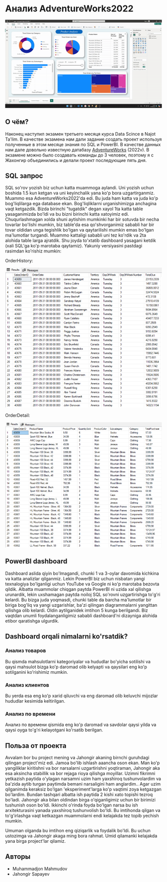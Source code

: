 # Анализ AdventureWorks2022

![alt text](images/g.gif)

## О чём?
Наконец наступил экзамен третьего месяця курса Data Scince в Najot Ta'lim. В качестве экзамена нам дали задание создать проект используя полученные в этом месяце знания по SQL и PowerBI. В качестве данных нам дале довольно известную датабазу [AdventureWorks](https://learn.microsoft.com/en-us/sql/samples/adventureworks-install-configure?view=sql-server-ver16&tabs=ssms) (2022v). В экзамене можно было создавать команды до 3 человек, поэтому я с Жахонгир объединились и делали проект последующие пять дня.

## SQL запрос
SQL so'rov yozish biz uchun katta muammoga aylandi. Uni yozish uchun boshida 1.5 kun ketgan va uni keyinchalik yana ko'p bora uzgartirganmiz. Muammo esa AdventureWorks2022'da edi. Bu juda ham katta va juda ko'p bog'liqlilarga ega database ekan. Bog'liqliklarni urganishimizga anchagina vaqt ketgazdik.
Bizda birinchi "tugatdik" degan xayol 1ta katta table yasaganimizda bo'ldi va bu bizni birinchi katta xatoyimiz edi. Chuqurlashmagan xolda shuni aytishim mumkinki har bir sotuvda bir necha tovarlar bo'lishi mumkin, biz table'da esa qo'shvorganimiz sababli har bir tovar oldidan unga tegishlik bo'lgan va qaytarilishi mumkin emas bo'lgan ma'lumotlar turgandi. Muammo kattaligi sababli uni tez ko'rdik va 2ta alohida table larga ajratdik. Shu joyda to'xtatib dashboard yasagani ketdik (xali SQL'ga ko'p marotaba qaytamiz). Yakuniy versiyasini pastdagi rasimdan ko'rishiz mumkin:

OrderHistory:

![alt text](images/table1.png)

OrderDetail:

![alt text](images/table2.png)

## PowerBI dashboard
Dashboard aslida qiyin bo'lmagandi, chunki 1 va 3-oylar davomida kichkina va katta analizlar qilganmiz. Lekin PowerBI biz uchun nisbatan yangi texnalogiya bo'lganligi uchun YouTube va Google ni ko'p marotaba bezovta qildik. Albatta muammolar chiqgan paytda PowerBI ni uzida xal qilishga urunardik, lekin uxshamagan paytda noiloj SQL so'rovni uzgartirishga to'g'ri kelardi. Bu bizga juda yoqmasdi, chunki table da barcha ma'lumotlar bir biriga bog'liq va yangi uzgarishlar, ba'zi qilingan diagrammalarni yangittan qilishga olib kelardi.
Oldin aytilganidek imtihon 5 kunga berilgandi. Biz vaqtdan unumli foydalanganligimiz sababli dashboard'ni dizayniga alohida etibor qaratishga ulgurdik.

## Dashboard orqali nimalarni ko'rsatdik?

### Анализ товаров
Bu qismda mahsulotlarni kategoriyalar va hududlar bo'yicha sotilishi va qaysi mahsulot bizga ko'p daromad olib kelyapti va qaysilari eng ko'p sotilganini ko'rishimiz mumkin.

### Анализ клиентов
Bu yerda esa eng ko'p xarid qiluvchi va eng daromad olib keluvchi mijozlar hududlar kesimida keltirilgan.

### Анализ по времени
Анализ по времени qismida eng ko'p daromad va savdolar qaysi yilda va qaysi oyga to'g'ri kelayotgani ko'rsatib berilgan.

## Польза от проекта
Avvalam bor bu project mening va Jahongir akaning birnchi guruhdagi qilingan project'miz edi. Jamoa bo'lib ishlash aaancha oson ekan. Man ko'p yangiliklar kiritishni va bor narsalarni uzgartirishni yoqtiraman, Jahongir aka esa aksincha stabillik va bor rejaga rioya qilishga moyillar. Uzimni fikrimni yetkazish paytida o'ylagan narsamni uzim ham yaxshiroq tushunvolardim va ba'zida aytib turgan paytimda bemani narsaligini ham anglardim.. Agar uzim qilganimda keraksiz bo'lgan 'eksperiment'larga ko'p vaqtimi zoya ketgazgan bo'lardim. Bundan tashqari albatta ish paytida 2 kishi xato topishi tezroq bo'ladi. Jahongir aka bilan oldindan birga o'qiganligimiz uchun bir birimizi tushunish oson bo'ldi.
Ikkinchi o'rinda foyda bo'lgan narsa bu ish arxitekturasini yanada yaxshiroq tushunvolish bo'ldi. Bu imtihonda qilgan va to'g'irlashga vaqt ketkazgan muammolarni endi kelajakda tez topib yechish mumkin.

Umuman olganda bu imtihon eng qiziqarlik va foydalik bo'ldi. Bu uchun ustozimga va Jahongir akaga ming bora rahmat. Umid qilamanki kelajakda yana birga project'lar qilamiz.

## Авторы
- Muhammadjon Mahmudov
- Jahongir Sapayev